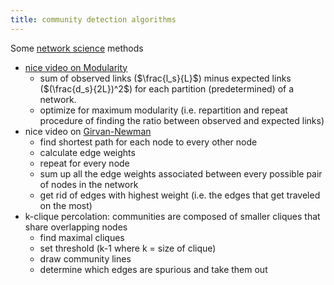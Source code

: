 ```yaml
---
title: community detection algorithms
---
```


Some [network science](notes/statistics/network-science.md) methods

- [nice video on Modularity](https://www.youtube.com/watch?v=berZf9Nhr0E)
	- sum of observed links ($\frac{l_s}{L}$) minus expected links ($(\frac{d_s}{2L})^2$) for each partition (predetermined) of a network.
	- optimize for maximum modularity (i.e. repartition and repeat procedure of finding the ratio between observed and expected links)
- nice video on [Girvan-Newman](https://www.analyticsvidhya.com/blog/2020/04/community-detection-graphs-networks/)
	- find shortest path for each node to every other node
	- calculate edge weights
	- repeat for every node
	- sum up all the edge weights associated between every possible pair of nodes in the network
	- get rid of edges with highest weight (i.e. the edges that get traveled on the most)
- k-clique percolation: communities are composed of smaller cliques that share overlapping nodes
	- find maximal cliques
	- set threshold (k-1 where k = size of clique)
	- draw community lines
	- determine which edges are spurious and take them out